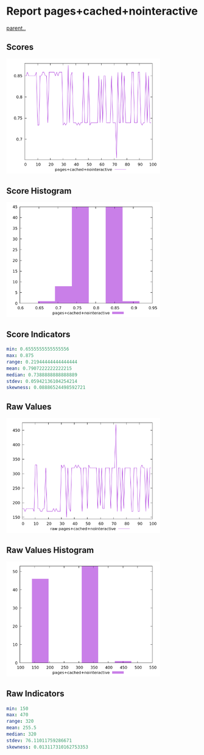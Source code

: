 # Report pages+cached+nointeractive

[parent..](./..)  


## Scores

![score](./score.png)  

## Score Histogram

![hist](./hist.png)  

## Score Indicators

```yaml
min: 0.6555555555555556
max: 0.875
range: 0.21944444444444444
mean: 0.7907222222222215
median: 0.7388888888888889
stdev: 0.05942136104254214
skewness: 0.08886524498592721

```

## Raw Values

![raw](./raw.png)  

## Raw Values Histogram

![raw hist](./raw_hist.png)  

## Raw Indicators

```yaml
min: 150
max: 470
range: 320
mean: 255.5
median: 320
stdev: 76.11011759286671
skewness: 0.013117310162753353

```

<style>
  img {
    max-width: 80%;
  }
</style>
      
